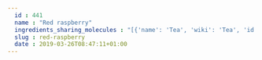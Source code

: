 ```yaml
---
  id : 441
  name : "Red raspberry"
  ingredients_sharing_molecules : "[{'name': 'Tea', 'wiki': 'Tea', 'id': 310, 'category': 'Plant', 'common_molecules': [89594, 5280443, 5280598, 6054, 179, 7284, 527, 9064, 638278, 6072, 26447, 5363388, 644104, 612, 5280511, 650, 5367719, 13144, 4788, 637775, 61020, 247, 8452, 853433, 72276, 638011, 519382, 1889, 15394, 5280445, 637566, 2879, 240, 33931, 5365811, 5372954, 61953, 7991, 8130, 798, 6569, 441005, 72277, 6561, 65084, 10430, 637542, 441484, 12097, 107971, 5284639, 10448, 338, 7288, 8723, 11552, 79803, 1110, 6050, 5280804, 6986, 5318042, 107905, 31260, 2345, 5280863, 784, 8857, 439341, 7150, 5280343, 1549026, 638014, 126, 998, 7847, 445070, 768, 323, 1183, 9862, 5281708, 637511, 65064, 5284503, 802, 180, 72, 61503, 643941, 999, 439246, 244, 8768, 7362, 439263, 1130, 454, 107, 12020, 878, 444539, 6590, 18635, 7858, 10393, 5315892, 11509, 6184, 643779, 6251, 439533, 11128, 7654]}, {'name': 'Grape', 'wiki': 'Grape', 'id': 182, 'category': 'Fruit', 'common_molecules': [89594, 5280443, 5280598, 6054, 7284, 527, 9064, 638278, 6072, 8468, 26447, 5363388, 644104, 612, 5280511, 650, 5367719, 13144, 180, 637775, 61020, 247, 8452, 853433, 72276, 638011, 1889, 15394, 5280445, 637566, 240, 33931, 5365811, 5372954, 61953, 7991, 8130, 798, 6569, 441005, 72277, 6561, 65084, 10430, 637542, 441484, 12097, 107971, 5284639, 10448, 338, 7288, 8723, 11552, 79803, 1110, 6050, 5280804, 6986, 5318042, 107905, 31260, 2345, 5280863, 784, 8857, 439341, 7150, 5280343, 1549026, 638014, 126, 998, 7847, 445070, 768, 323, 1183, 9862, 5281708, 637511, 65064, 5284503, 802, 72, 61503, 643941, 999, 439246, 244, 8768, 7362, 439263, 1130, 454, 107, 878, 444539, 6590, 11173, 18635, 7858, 4788, 10393, 5315892, 11509, 6184, 643779, 6251, 439533, 11128, 7654]}, {'name': 'Capsicum', 'wiki': 'Bell_pepper', 'id': 362, 'category': 'Vegetable Fruit', 'common_molecules': [89594, 5280443, 5280598, 6054, 179, 7284, 527, 9064, 638278, 6072, 8468, 26447, 5363388, 994, 644104, 5280511, 650, 5367719, 13144, 4788, 637775, 61020, 247, 8452, 853433, 72276, 638011, 1889, 15394, 5280445, 637566, 2879, 240, 33931, 5365811, 5372954, 7991, 8130, 798, 6569, 441005, 72277, 6561, 65084, 10430, 637542, 441484, 12097, 107971, 5284639, 10448, 338, 7288, 8723, 11552, 79803, 1110, 6050, 6986, 5318042, 107905, 31260, 2345, 5280863, 784, 8857, 876, 439341, 7150, 5280343, 1549026, 638014, 126, 998, 7847, 445070, 768, 323, 1183, 9862, 5281708, 637511, 65064, 5284503, 802, 180, 72, 61503, 643941, 8369, 999, 439246, 244, 8768, 439263, 1130, 454, 107, 878, 444539, 6590, 18635, 7858, 10393, 5315892, 11509, 6184, 643779, 6251, 439533, 11128, 7654]}, {'name': 'Raspberry', 'wiki': 'Raspberry', 'id': 233, 'category': 'Berry', 'common_molecules': [89594, 5280443, 5280598, 6054, 7284, 527, 9064, 196, 638278, 6072, 26447, 5363388, 644104, 5280511, 650, 5367719, 13144, 4788, 637775, 61020, 247, 8452, 853433, 72276, 638011, 519382, 1889, 15394, 5280445, 637566, 240, 33931, 5365811, 61953, 7991, 8130, 798, 6569, 441005, 72277, 6561, 65084, 10430, 637542, 441484, 107971, 5284639, 10448, 338, 7288, 8723, 11552, 79803, 1110, 6050, 5280804, 6986, 5318042, 107905, 31260, 2345, 5280863, 784, 8857, 439341, 7150, 5280343, 1549026, 638014, 126, 998, 7847, 445070, 768, 323, 1183, 9862, 5281708, 637511, 65064, 5284503, 802, 180, 72, 61503, 643941, 999, 439246, 244, 8768, 439263, 1130, 21648, 454, 107, 12020, 878, 444539, 6590, 11173, 18635, 7858, 10393, 5315892, 11509, 6184, 643779, 6251, 439533, 11128, 7654]}, {'name': 'Apple', 'wiki': 'Apple', 'id': 162, 'category': 'Fruit', 'common_molecules': [89594, 5280443, 5280598, 6054, 179, 7284, 527, 9064, 638278, 6072, 8468, 26447, 5363388, 644104, 612, 5280511, 650, 5367719, 13144, 180, 637775, 61020, 247, 8452, 853433, 72276, 638011, 1889, 15394, 5280445, 637566, 240, 33931, 5365811, 5372954, 7991, 8130, 798, 6569, 441005, 72277, 6561, 65084, 10430, 637542, 441484, 12097, 107971, 5284639, 10448, 338, 7288, 8723, 11552, 79803, 1110, 6050, 5280804, 6986, 5318042, 107905, 31260, 2345, 5280863, 784, 8857, 439341, 7150, 5280343, 1549026, 126, 998, 7847, 445070, 768, 323, 1183, 9862, 5281708, 637511, 65064, 5284503, 802, 72, 61503, 643941, 999, 439246, 244, 8768, 7362, 439263, 1130, 454, 107, 878, 444539, 6590, 18635, 7858, 4788, 10393, 5315892, 11509, 6184, 643779, 6251, 439533, 11128, 7654]}]"
  slug : red-raspberry
  date : 2019-03-26T08:47:11+01:00
---
```



